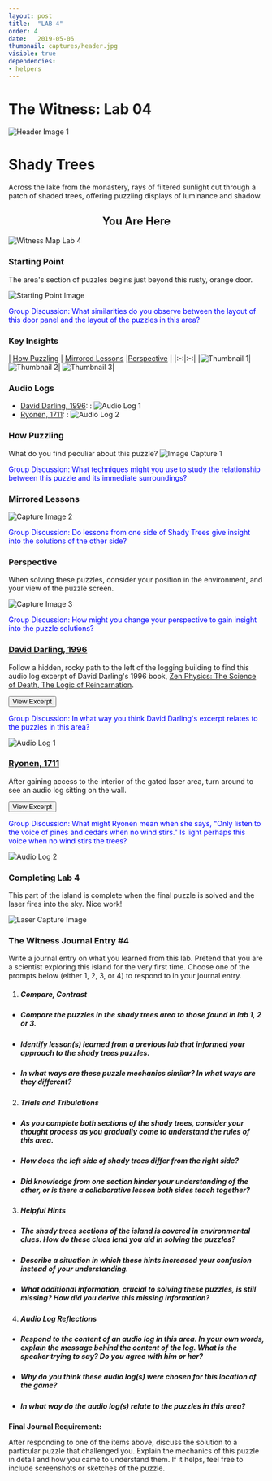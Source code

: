 ```yaml
---
layout: post
title:  "LAB 4"
order: 4
date:   2019-05-06
thumbnail: captures/header.jpg
visible: true
dependencies:
- helpers
---
```


# **The Witness: Lab 04**
![Header Image 1](captures/header.jpg#header)
# Shady Trees

Across the lake from the monastery, rays of filtered sunlight cut through a patch of shaded trees, offering puzzling displays of luminance and shadow.

## <center>You Are Here</center>

![Witness Map Lab 4](captures/Witness_Map_Lab4.jpg#capture)

### Starting Point

The area's section of puzzles begins just beyond this rusty, orange door.

![Starting Point Image](captures/starting_point.jpg#capture)

<span style="color:blue"> Group Discussion: What similarities do you observe between the layout of this door panel and the layout of the puzzles in this area? </span>

### Key Insights

| [How Puzzling](#how-puzzling) | [Mirrored Lessons](#mirrored-lessons) |[Perspective](#perspective) |
|:-:|:-:|
|![Thumbnail 1](captures/capture_1.jpg#thumbnail)| ![Thumbnail 2](captures/capture_2.jpg#thumbnail)| ![Thumbnail 3](captures/capture_3.jpg#thumbnail)|

### Audio Logs

- [David Darling, 1996](#david-darling-1996):
: ![Audio Log 1](captures/audio_log_1.jpg#audio_log)
- [Ryonen, 1711](#ryonen-1711):
: ![Audio Log 2](captures/audio_log_2.jpg#audio_log)

### How Puzzling
What do you find peculiar about this puzzle?
![Image Capture 1](captures/capture_1.jpg#capture)

<span style="color:blue"> Group Discussion: What techniques might you use to study the relationship between this puzzle and its immediate surroundings?

### Mirrored Lessons

![Capture Image 2](captures/capture_2.jpg#capture)

<span style="color: blue">Group Discussion: Do lessons from one side of Shady Trees give insight into the solutions of the other side?</span>

### Perspective
When solving these puzzles, consider your position in the environment, and your view of the puzzle screen.

![Capture Image 3](captures/capture_3.jpg#capture)

<span style="color: blue">Group Discussion: How might you change your perspective to gain insight into the puzzle solutions?</span>


### [David Darling, 1996](http://www.daviddarling.info/)

Follow a hidden, rocky path to the left of the logging building to find this audio log excerpt of David Darling's 1996 book, [Zen Physics: The Science of Death, The Logic of Reincarnation](http://www.daviddarling.info/books.html).

<button onclick="collapseExcerpt1()">View Excerpt</button>

<div id="excerpt1" style="display:none">
In a sense, what modern physics is to the history of Western thought,
Zen is to the development of the Eastern worldview:

the ultimate refinement of more than two thousand years
of incisive debate, discussion, and critical development.  

Yet the difference between the two could hardly be more marked.

Whereas physics is interested above all
in theories, concepts, and formulas,
Zen values only the concrete and the simple.

Zen wants facts — not in the Western sense of things
that are measurable and numerical (which are, in fact, abstractions!)
but as living, immediate, and tangible.

Its approach to understanding is not to theorize
because it recognizes that previously accumulated ideas and knowledge —

in other words, memories of all kinds —
block the direct perception of reality.

Therefore, Zen adopts an unusual approach.
Its buildup involves language — which is unavoidable.

Any method, even if it turns out to be an anti-method,
has first to convey some background in order to be effective.

But the way Zen uses language is always to point
beyond language, beyond concepts to the concrete.

David Darling, 1996
</div>

<span style="color: blue">Group Discussion: In what way you think David Darling's excerpt relates to the puzzles in this area?</span>

![Audio Log 1](captures/audio_log_1.jpg#capture)

### [Ryonen, 1711](https://terebess.hu/zen/mesterek/RyonenGenso.html)

After gaining access to the interior of the gated laser area, turn around to see an audio log sitting on the wall.

<button onclick="collapseExcerpt2()">View Excerpt</button>

<div id="excerpt2" style="display:none">

Sixty-six times have these eyes beheld the changing
scene of autumn.

I have said enough about moonlight,
Ask no more.

Only listen to the voice of pines and cedars when no
wind stirs.
<br>
--<br>
Ryonen, 1711
</div>

<span style="color: blue">Group Discussion: What might Ryonen mean when she says, "Only listen to the voice of pines and cedars when no wind stirs." Is light perhaps this voice when no wind stirs the trees?</span>

![Audio Log 2](captures/audio_log_2.jpg#capture)


### Completing Lab 4

This part of the island is complete when the final puzzle is solved and the laser fires into the sky. Nice work!

![Laser Capture Image](captures/laser_capture.jpg#capture)

### The Witness Journal Entry #4

Write a journal entry on what you learned from this lab. Pretend that you are a scientist exploring this island for the very first time. Choose one of the prompts below (either 1, 2, 3, or 4) to respond to in your journal entry.

1. ##### **Compare, Contrast**
  - ##### Compare the puzzles in the shady trees area to those found in lab 1, 2 or 3.
  - ##### Identify lesson(s) learned from a previous lab that informed your approach to the shady trees puzzles.
  - ##### In what ways are these puzzle mechanics similar? In what ways are they different?

2. ##### **Trials and Tribulations**
  - ##### As you complete both sections of the shady trees, consider your thought process as you gradually come to understand the rules of this area.
  - ##### How does the left side of shady trees differ from the right side?
  - ##### Did knowledge from one section hinder your understanding of the other, or is there a collaborative lesson both sides teach together?

3. ##### **Helpful Hints**
  - ##### The shady trees sections of the island is covered in environmental clues. How do these clues lend you aid in solving the puzzles?
  - ##### Describe a situation in which these hints increased your confusion instead of your understanding.
  - ##### What additional information, crucial to solving these puzzles, is still missing? How did you derive this missing information?

4. ##### **Audio Log Reflections**
  - ##### Respond to the content of an audio log in this area. In your own words, explain the message behind the content of the log. What is the speaker trying to say? Do you agree with him or her?
  - ##### Why do you think these audio log(s) were chosen for this location of the game?
  - ##### In what way do the audio log(s) relate to the puzzles in this area?

**Final Journal Requirement:**

After responding to one of the items above, discuss the solution to a particular puzzle that challenged you. Explain the mechanics of this puzzle in detail and how you came to understand them. If it helps, feel free to include screenshots or sketches of the puzzle.
